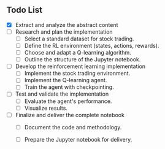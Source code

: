 ## Todo List

- [x] Extract and analyze the abstract content
- [ ] Research and plan the implementation
  - [ ] Select a standard dataset for stock trading.
  - [ ] Define the RL environment (states, actions, rewards).
  - [ ] Choose and adapt a Q-learning algorithm.
  - [ ] Outline the structure of the Jupyter notebook.
- [ ] Develop the reinforcement learning implementation
  - [ ] Implement the stock trading environment.
  - [ ] Implement the Q-learning agent.
  - [ ] Train the agent with checkpointing.
- [ ] Test and validate the implementation
  - [ ] Evaluate the agent's performance.
  - [ ] Visualize results.
- [ ] Finalize and deliver the complete notebook
  - [ ] Document the code and methodology.
  - [ ] Prepare the Jupyter notebook for delivery.


